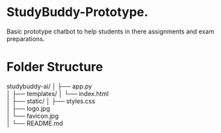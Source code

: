 # StudyBuddy-Prototype.
Basic prototype chatbot to help students in there assignments and exam preparations.
# Folder Structure
studybuddy-ai/
│
├── app.py                  
│
├── templates/
│   └── index.html          
│
├── static/
│   ├── styles.css          
│   ├── logo.jpg            
│   └── favicon.jpg         
│
└── README.md               

